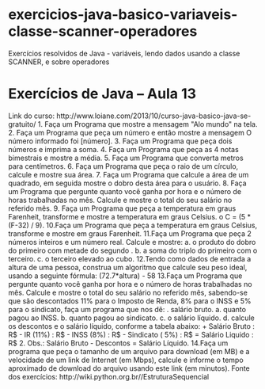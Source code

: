# exercicios-java-basico-variaveis-classe-scanner-operadores
Exercícios resolvidos de Java - variáveis, lendo dados usando a classe SCANNER, e sobre operadores

<h1>Exercícios	 de	 Java	 –	 Aula	 13</h1>	  Link do curso: http://www.loiane.com/2013/10/curso-java-basico-java-se-gratuito/ 1. Faça um Programa que mostre a mensagem "Alo mundo" na tela. 2. Faça um Programa que peça um número e então mostre a mensagem O número informado foi [número]. 3. Faça um Programa que peça dois números e imprima a soma. 4. Faça um Programa que peça as 4 notas bimestrais e mostre a média. 5. Faça um Programa que converta metros para centímetros. 6. Faça um Programa que peça o raio de um círculo, calcule e mostre sua área. 7. Faça um Programa que calcule a área de um quadrado, em seguida mostre o dobro desta área para o usuário. 8. Faça um Programa que pergunte quanto você ganha por hora e o número de horas trabalhadas no mês. Calcule e mostre o total do seu salário no referido mês. 9. Faça um Programa que peça a temperatura em graus Farenheit, transforme e mostre a temperatura em graus Celsius. o C = (5 * (F-32) / 9). 10.Faça um Programa que peça a temperatura em graus Celsius, transforme e mostre em graus Farenheit. 11.Faça um Programa que peça 2 números inteiros e um número real. Calcule e mostre: a. o produto do dobro do primeiro com metade do segundo . b. a soma do triplo do primeiro com o terceiro. c. o terceiro elevado ao cubo. 12.Tendo como dados de entrada a altura de uma pessoa, construa um algoritmo que calcule seu peso ideal, usando a seguinte fórmula: (72.7*altura) - 58 13.Faça um Programa que pergunte quanto você ganha por hora e o número de horas trabalhadas no mês. Calcule e mostre o total do seu salário no referido mês, sabendo-se que são descontados 11% para o Imposto de Renda, 8% para o INSS e 5% para o sindicato, faça um programa que nos dê: . salário bruto. a. quanto pagou ao INSS. b. quanto pagou ao sindicato. c. o salário líquido. d. calcule os descontos e o salário líquido, conforme a tabela abaixo: + Salário Bruto : R$ - IR (11%) : R$ - INSS (8%) : R$ - Sindicato ( 5%) : R$ = Salário Liquido : R$
2.  	  Obs.: Salário Bruto - Descontos = Salário Líquido. 14.Faça um programa que peça o tamanho de um arquivo para download (em MB) e a velocidade de um link de Internet (em Mbps), calcule e informe o tempo aproximado de download do arquivo usando este link (em minutos). Fonte dos exercícios: http://wiki.python.org.br//EstruturaSequencial  
